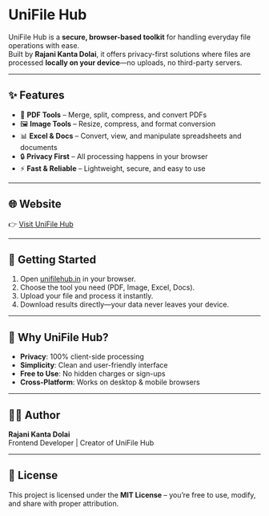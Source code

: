 # UniFile Hub

UniFile Hub is a **secure, browser-based toolkit** for handling everyday file operations with ease.  
Built by **Rajani Kanta Dolai**, it offers privacy-first solutions where files are processed **locally on your device**—no uploads, no third-party servers.

---

## ✨ Features
- 📄 **PDF Tools** – Merge, split, compress, and convert PDFs  
- 🖼️ **Image Tools** – Resize, compress, and format conversion  
- 📊 **Excel & Docs** – Convert, view, and manipulate spreadsheets and documents  
- 🔒 **Privacy First** – All processing happens in your browser  
- ⚡ **Fast & Reliable** – Lightweight, secure, and easy to use  

---

## 🌐 Website
👉 [Visit UniFile Hub](https://unifilehub.in)

---

## 🚀 Getting Started
1. Open [unifilehub.in](https://unifilehub.in) in your browser.  
2. Choose the tool you need (PDF, Image, Excel, Docs).  
3. Upload your file and process it instantly.  
4. Download results directly—your data never leaves your device.  

---

## 📌 Why UniFile Hub?
- **Privacy**: 100% client-side processing  
- **Simplicity**: Clean and user-friendly interface  
- **Free to Use**: No hidden charges or sign-ups  
- **Cross-Platform**: Works on desktop & mobile browsers  

---

## 👨‍💻 Author
**Rajani Kanta Dolai**  
Frontend Developer | Creator of UniFile Hub

---

## 📜 License
This project is licensed under the **MIT License** – you’re free to use, modify, and share with proper attribution.
